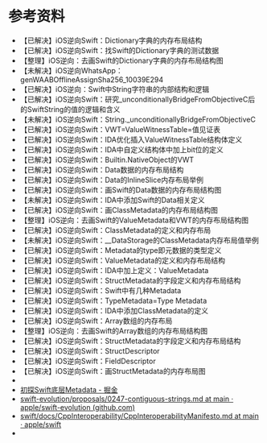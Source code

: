 # 参考资料

* 【已解决】iOS逆向Swift：Dictionary字典的内存布局结构
* 【已解决】iOS逆向Swift：找Swift的Dictionary字典的测试数据
* 【整理】iOS逆向：去画Swift的Dictionary字典的内存布局结构图
* 【未解决】iOS逆向WhatsApp：genWAABOfflineAssignSha256_10039E294
* 【已解决】iOS逆向：Swift中String字符串的内部结构和逻辑
* 【已解决】iOS逆向Swift：研究_unconditionallyBridgeFromObjectiveC后的SwiftString的值的逻辑和含义
* 【未解决】iOS逆向Swift：String._unconditionallyBridgeFromObjectiveC
* 【已解决】iOS逆向Swift：VWT=ValueWitnessTable=值见证表
* 【已解决】iOS逆向Swift：IDA优化插入ValueWitnessTable结构体定义
* 【已解决】iOS逆向Swift：IDA中自定义结构体中加上bit位的定义
* 【已解决】iOS逆向Swift：Builtin.NativeObject的VWT
* 【已解决】iOS逆向Swift：Data数据的内存布局结构
* 【已解决】iOS逆向Swift：Data的InlineSlice内存布局举例
* 【已解决】iOS逆向Swift：画Swift的Data数据的内存布局结构图
* 【未解决】iOS逆向Swift：IDA中添加Swift的Data相关定义
* 【已解决】iOS逆向Swift：画ClassMetadata的内存布局结构图
* 【整理】iOS逆向：去画Swift的ValueMetadata和VWT的内存布局结构图
* 【已解决】iOS逆向Swift：ClassMetadata的定义和内存布局
* 【未解决】iOS逆向Swift：__DataStorage的ClassMetadata内存布局值举例
* 【已解决】iOS逆向Swift：Metadata的type即元数据的类型定义
* 【已解决】iOS逆向Swift：ValueMetadata的定义和内存布局结构
* 【已解决】iOS逆向Swift：IDA中加上定义：ValueMetadata
* 【已解决】iOS逆向Swift：StructMetadata的字段定义和内存布局结构
* 【已解决】iOS逆向Swift：Swift中有几种Metadata
* 【已解决】iOS逆向Swift：TypeMetadata=Type Metadata
* 【已解决】iOS逆向Swift：IDA中添加ClassMetadata的定义
* 【已解决】iOS逆向Swift：Array数组的内存布局
* 【整理】iOS逆向：去画Swift的Array数组的内存布局结构图
* 【已解决】iOS逆向Swift：StructMetadata的字段定义和内存布局结构
* 【已解决】iOS逆向Swift：StructDescriptor
* 【已解决】iOS逆向Swift：FieldDescriptor
* 【已解决】iOS逆向Swift：画StructMetadata的内存布局图
* 
* [初探Swift底层Metadata - 掘金](https://juejin.cn/post/6919034854159941645)
* [swift-evolution/proposals/0247-contiguous-strings.md at main · apple/swift-evolution (github.com)](https://github.com/apple/swift-evolution/blob/main/proposals/0247-contiguous-strings.md)
* [swift/docs/CppInteroperability/CppInteroperabilityManifesto.md at main · apple/swift](https://github.com/apple/swift/blob/main/docs/CppInteroperability/CppInteroperabilityManifesto.md)
* 